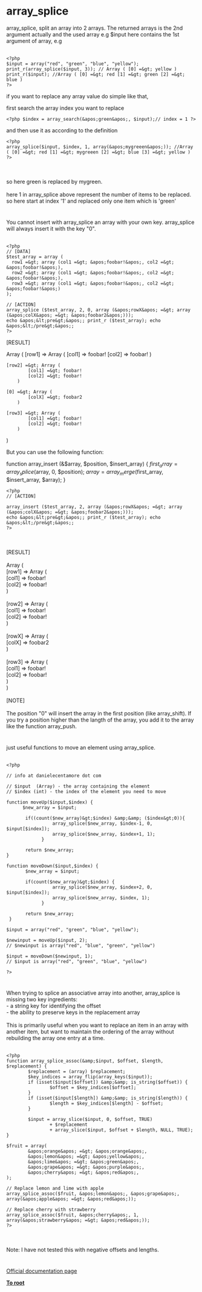 # array_splice



array_splice, split an array into 2 arrays. The returned arrays is the 2nd argument actually and the used array e.g $input here contains the 1st argument of array, e.g<br><br>

```
<?php
$input = array("red", "green", "blue", "yellow");
print_r(array_splice($input, 3)); // Array ( [0] =&gt; yellow )  
print_r($input); //Array ( [0] =&gt; red [1] =&gt; green [2] =&gt; blue )
?>
```


if you want to replace any array value do simple like that,

first search the array index you want to replace



```
<?php $index = array_search(&apos;green&apos;, $input);// index = 1 ?>
```


and then use it as according to the definition



```
<?php
array_splice($input, $index, 1, array(&apos;mygreeen&apos;)); //Array ( [0] =&gt; red [1] =&gt; mygreeen [2] =&gt; blue [3] =&gt; yellow ) 
?>
```
<br><br>so here green is replaced by mygreen.<br><br>here 1 in array_splice above represent the number of items to be replaced. so here start at index &apos;1&apos; and replaced only one item which is &apos;green&apos;  

#

You cannot insert with array_splice an array with your own key. array_splice will always insert it with the key "0".<br><br>

```
<?php
// [DATA]
$test_array = array (
  row1 =&gt; array (col1 =&gt; &apos;foobar!&apos;, col2 =&gt; &apos;foobar!&apos;),
  row2 =&gt; array (col1 =&gt; &apos;foobar!&apos;, col2 =&gt; &apos;foobar!&apos;),
  row3 =&gt; array (col1 =&gt; &apos;foobar!&apos;, col2 =&gt; &apos;foobar!&apos;)
);

// [ACTION]
array_splice ($test_array, 2, 0, array (&apos;rowX&apos; =&gt; array (&apos;colX&apos; =&gt; &apos;foobar2&apos;)));
echo &apos;&lt;pre&gt;&apos;; print_r ($test_array); echo &apos;&lt;/pre&gt;&apos;;
?>
```


[RESULT]

Array (
    [row1] =&gt; Array (
            [col1] =&gt; foobar!
            [col2] =&gt; foobar!
        )

    [row2] =&gt; Array (
            [col1] =&gt; foobar!
            [col2] =&gt; foobar!
        )

    [0] =&gt; Array (
            [colX] =&gt; foobar2
        )

    [row3] =&gt; Array (
            [col1] =&gt; foobar!
            [col2] =&gt; foobar!
        )
)

But you can use the following function:

function array_insert (&amp;$array, $position, $insert_array) {
  $first_array = array_splice ($array, 0, $position);
  $array = array_merge ($first_array, $insert_array, $array);
}



```
<?php
// [ACTION]

array_insert ($test_array, 2, array (&apos;rowX&apos; =&gt; array (&apos;colX&apos; =&gt; &apos;foobar2&apos;)));
echo &apos;&lt;pre&gt;&apos;; print_r ($test_array); echo &apos;&lt;/pre&gt;&apos;;
?>
```
<br><br>[RESULT]<br><br>Array (<br>    [row1] =&gt; Array (<br>            [col1] =&gt; foobar!<br>            [col2] =&gt; foobar!<br>        )<br><br>    [row2] =&gt; Array (<br>            [col1] =&gt; foobar!<br>            [col2] =&gt; foobar!<br>        )<br><br>    [rowX] =&gt; Array (<br>            [colX] =&gt; foobar2<br>        )<br><br>    [row3] =&gt; Array (<br>            [col1] =&gt; foobar!<br>            [col2] =&gt; foobar!<br>        )<br>)<br><br>[NOTE]<br><br>The position "0" will insert the array in the first position (like array_shift). If you try a position higher than the langth of the array, you add it to the array like the function array_push.  

#

just useful functions to move an element using array_splice.<br><br>

```
<?php

// info at danielecentamore dot com

// $input  (Array) - the array containing the element
// $index (int) - the index of the element you need to move

function moveUp($input,$index) {
      $new_array = $input;
      
       if((count($new_array)&gt;$index) &amp;&amp; ($index&gt;0)){
                 array_splice($new_array, $index-1, 0, $input[$index]);
                 array_splice($new_array, $index+1, 1);
             } 

       return $new_array;
}

function moveDown($input,$index) {
       $new_array = $input;
         
       if(count($new_array)&gt;$index) {
                 array_splice($new_array, $index+2, 0, $input[$index]);
                 array_splice($new_array, $index, 1);
             } 
   
       return $new_array;
 }  

$input = array("red", "green", "blue", "yellow");

$newinput = moveUp($input, 2);
// $newinput is array("red", "blue", "green", "yellow")

$input = moveDown($newinput, 1);
// $input is array("red", "green", "blue", "yellow")

?>
```
  

#

When trying to splice an associative array into another, array_splice is missing two key ingredients:<br>  - a string key for identifying the offset<br>  - the ability to preserve keys in the replacement array<br><br>This is primarily useful when you want to replace an item in an array with another item, but want to maintain the ordering of the array without rebuilding the array one entry at a time.<br><br>

```
<?php
function array_splice_assoc(&amp;$input, $offset, $length, $replacement) {
        $replacement = (array) $replacement;
        $key_indices = array_flip(array_keys($input));
        if (isset($input[$offset]) &amp;&amp; is_string($offset)) {
                $offset = $key_indices[$offset];
        }
        if (isset($input[$length]) &amp;&amp; is_string($length)) {
                $length = $key_indices[$length] - $offset;
        }

        $input = array_slice($input, 0, $offset, TRUE)
                + $replacement
                + array_slice($input, $offset + $length, NULL, TRUE);
}

$fruit = array(
        &apos;orange&apos; =&gt; &apos;orange&apos;,
        &apos;lemon&apos; =&gt; &apos;yellow&apos;,
        &apos;lime&apos; =&gt; &apos;green&apos;,
        &apos;grape&apos; =&gt; &apos;purple&apos;,
        &apos;cherry&apos; =&gt; &apos;red&apos;,
);

// Replace lemon and lime with apple
array_splice_assoc($fruit, &apos;lemon&apos;, &apos;grape&apos;, array(&apos;apple&apos; =&gt; &apos;red&apos;));

// Replace cherry with strawberry
array_splice_assoc($fruit, &apos;cherry&apos;, 1, array(&apos;strawberry&apos; =&gt; &apos;red&apos;));
?>
```
<br><br>Note: I have not tested this with negative offsets and lengths.  

#

[Official documentation page](https://www.php.net/manual/en/function.array-splice.php)

**[To root](/README.md)**